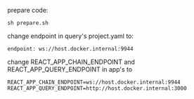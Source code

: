prepare code:

```
sh prepare.sh
```

change endpoint in query's project.yaml to:

```
endpoint: ws://host.docker.internal:9944
```

change REACT_APP_CHAIN_ENDPOINT and REACT_APP_QUERY_ENDPOINT in app's to

```
REACT_APP_CHAIN_ENDPOINT=ws://host.docker.internal:9944
REACT_APP_QUERY_ENDPOINT=http://host.docker.internal:3000
```
